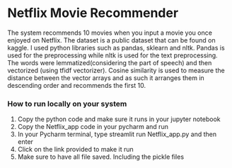 <h1> Netflix Movie Recommender </h1>

The system recommends 10 movies when you input a movie you once enjoyed on Netflix. The dataset is a public dataset that can be found on kaggle. I used python libraries such as pandas, sklearn and nltk. Pandas is used for the preprocessing while nltk is used for the text preprocessing. The words were lemmatized(considering the part of speech) and then vectorized (using tfidf vectorizer). Cosine similarity is used to measure the distance between the vector arrays and as such it arranges them in descending order and recommends the first 10.

<h3> How to run locally on your system </h3>

1. Copy the python code and make sure it runs in your jupyter notebook
2. Copy the Netflix_app code in your pycharm and run
3. In your Pycharm terminal, type streamlit run Netflix_app.py and then enter
4. Click on the link provided to make it run
5. Make sure to have all file saved. Including the pickle files